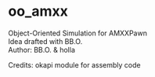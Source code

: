 # oo_amxx
Object-Oriented Simulation for AMXXPawn<br>
Idea drafted with BB.O.<br>
Author: BB.O. & holla

Credits: okapi module for assembly code
